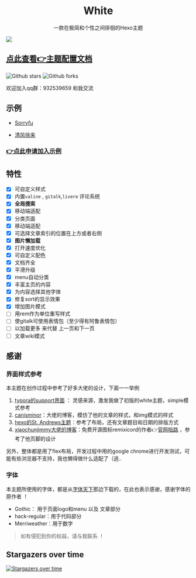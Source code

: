 # <div align="center">White</div>

<p align="center">
一款在极简和个性之间徘徊的Hexo主题
</p>

![](https://cdn.jsdelivr.net/gh/fushaolei/img2/20200726101450.png)

## [点此查看👉主题配置文档](https://sorryfu.top/2020/08/09/doc-white-configration/)

![Github stars](https://img.shields.io/github/stars/FuShaoLei/hexo-theme-white.svg)
![Github forks](https://img.shields.io/github/forks/FuShaoLei/hexo-theme-white.svg)

欢迎加入qq群：932539659 和我交流

## 示例

- [Sorryfu](https://sorryfu.top/)

- [清风徐来](https://www.txca.ga/)

### [👉点此申请加入示例](https://github.com/FuShaoLei/hexo-theme-white/issues/12)

## 特性

- [x] 可自定义样式
- [x] 内置`valine` , `gitalk`,`livere` 评论系统
- [x] **全局搜索**
- [x] 移动端适配
- [x] 分类页面
- [x] 移动端适配
- [x] 可选择文章索引的位置在上方或者右侧
- [x] **图片懒加载**
- [x] 打开速度优化
- [x] 可自定义配色
- [x] 文档齐全
- [x] 平滑升级
- [x] menu自动分类
- [x] 丰富主页的内容
- [x] 为内容选择其他字体
- [x] 修复sort的显示效果
- [x] 增加图片模式
- [ ] 用rem作为单位重写样式
- [ ] 使gitalk可使用表情包（至少得有阿鲁表情包）
- [ ] 以加载更多 来代替 上一页和下一页 
- [ ] 文章wiki模式

## 感谢

### 界面样式参考

本主题在创作过程中参考了好多大佬的设计，下面一一举例

1. [typora的support界面](http://support.typora.io/) ： 灵感来源，激发我做了初版的white主题，simple模式参考
2. [canisminor](https://canisminor.cc/hola)：大佬的博客，模仿了他的文章的样式，和img模式的样式
3. [hexo的St. Andrews主题](https://sharvaridesai.gitlab.io/hexo-theme-standrews/)：参考了布局，还有文章题目和日期的排版方式
4. [xiaochunjimmy大佬的博客](https://www.zhangxiaochun.com/)：免费开源图标remixicon的作者👉[官网指路](https://remixicon.com/) ，参考了他页脚的设计

另外，整体都是用了flex布局，开发过程中用的google chrome进行开发测试，可能有些浏览器不支持，我也懒得做什么适配了（逃..

### 字体

本主题所使用的字体，都是从[字体天下](http://www.fonts.net.cn/)那边下载的，在此也表示感谢，感谢字体的原作者 ！

- Gothic： 用于页面logo和menu 以及 文章部分
- hack-regular：用于代码部分
- Merriweather：用于数字


> 如有侵犯到你的权益，请与我联系 ！ 


## Stargazers over time

[![Stargazers over time](https://starchart.cc/FuShaoLei/hexo-theme-white.svg)](https://starchart.cc/FuShaoLei/hexo-theme-white)
